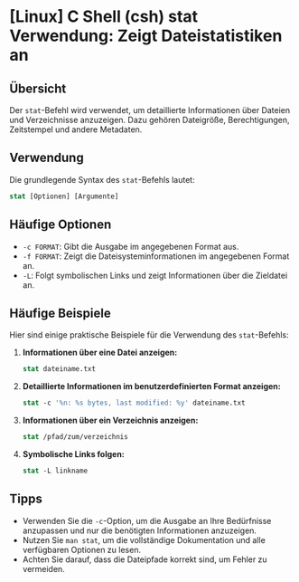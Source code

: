 # [Linux] C Shell (csh) stat Verwendung: Zeigt Dateistatistiken an

## Übersicht
Der `stat`-Befehl wird verwendet, um detaillierte Informationen über Dateien und Verzeichnisse anzuzeigen. Dazu gehören Dateigröße, Berechtigungen, Zeitstempel und andere Metadaten.

## Verwendung
Die grundlegende Syntax des `stat`-Befehls lautet:

```csh
stat [Optionen] [Argumente]
```

## Häufige Optionen
- `-c FORMAT`: Gibt die Ausgabe im angegebenen Format aus.
- `-f FORMAT`: Zeigt die Dateisysteminformationen im angegebenen Format an.
- `-L`: Folgt symbolischen Links und zeigt Informationen über die Zieldatei an.

## Häufige Beispiele
Hier sind einige praktische Beispiele für die Verwendung des `stat`-Befehls:

1. **Informationen über eine Datei anzeigen:**
   ```csh
   stat dateiname.txt
   ```

2. **Detaillierte Informationen im benutzerdefinierten Format anzeigen:**
   ```csh
   stat -c '%n: %s bytes, last modified: %y' dateiname.txt
   ```

3. **Informationen über ein Verzeichnis anzeigen:**
   ```csh
   stat /pfad/zum/verzeichnis
   ```

4. **Symbolische Links folgen:**
   ```csh
   stat -L linkname
   ```

## Tipps
- Verwenden Sie die `-c`-Option, um die Ausgabe an Ihre Bedürfnisse anzupassen und nur die benötigten Informationen anzuzeigen.
- Nutzen Sie `man stat`, um die vollständige Dokumentation und alle verfügbaren Optionen zu lesen.
- Achten Sie darauf, dass die Dateipfade korrekt sind, um Fehler zu vermeiden.
